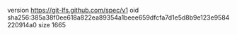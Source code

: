 version https://git-lfs.github.com/spec/v1
oid sha256:385a38f0ee618a822ea89354a1beee659dfcfa7d1e5d8b9e123e9584220914a0
size 1665
